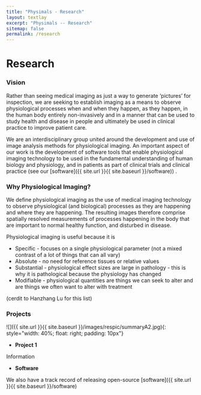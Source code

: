```yaml
---
title: "Physimals - Research"
layout: textlay
excerpt: "Physimals -- Research"
sitemap: false
permalink: /research
---
```


# Research

### Vision

Rather than seeing medical imaging as just a way to generate
‘pictures’ for inspection, we are seeking to establish imaging as a
means to observe physiological processes when and when they happen, as
they happen, in the human body entirely non-invasively and in a manner
that can be used to study health and disease in people and ultimately
be used in clinical practice to improve patient care.

We are an interdisciplinary group united around the development and
use of image analysis methods for physiological imaging. An important
aspect of our work is the development of software tools that enable
physiological imaging technology to be used in the fundamental
understanding of human biology and physiology, and in patients as part
of clinical trials and clinical practice (see our [software]({{ site.url }}{{ site.baseurl }}/software)) . </p>

### Why Physiological Imaging?

We define physiological imaging as the use of medical imaging
technology to observe physiological (and biological) processes as they
are happening and where they are happening. The resulting images
therefore comprise spatially resolved measurements of processes
happening in the body that are important to normal healthy function,
and disturbed in disease.

Physiological imaging is useful because it is
  
* Specific - focuses on a single physiological parameter (not a mixed contrast of a lot of things that can all vary)
* Absolute - no need for reference tissues or relative values
* Substantial - physiological effect sizes are large in pathology - this is why it is pathological because the physiology has changed
* Modifiable - physiological quantities are things we can seek to
alter and are things we often want to alter with
treatment

(cerdit to Hanzhang Lu for this list)

### Projects

![]({{ site.url }}{{ site.baseurl }}/images/respic/summaryA2.jpg){: style="width: 40%; float: right; padding: 10px"}

* **Project 1**

Information

* **Software**

We also have a track record of releasing open-source [software]({{ site.url }}{{ site.baseurl }}/software)

<p> &nbsp; </p>
